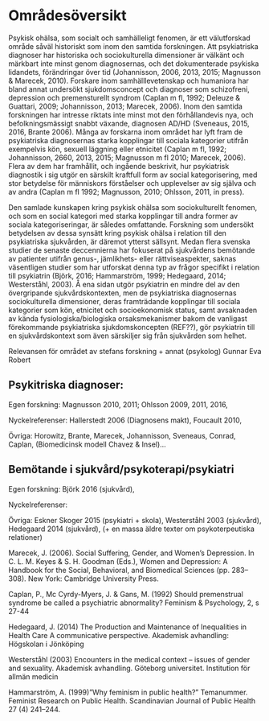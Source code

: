 # Områdesöversikt 

Psykisk ohälsa, som socialt och samhälleligt fenomen, är ett välutforskad område såväl historiskt som inom den samtida forskningen. Att psykiatriska diagnoser har historiska och sociokulturella dimensioner är välkänt och märkbart inte minst genom diagnosernas, och det dokumenterade psykiska lidandets, förändringar över tid (Johannisson, 2006, 2013, 2015; Magnusson & Marecek, 2010). Forskare inom samhälllevetenskap och humaniora har bland annat undersökt sjukdomsconcept och diagnoser som schizofreni, depression och premensturellt syndrom (Caplan m fl, 1992; Deleuze & Guattari, 2009; Johannisson, 2013; Marecek, 2006). Inom den samtida forskningen har intresse riktats inte minst mot den förhållandevis nya, och befolkningsmässigt snabbt växande, diagnosen AD/HD (Sveneaus, 2015, 2016, Brante 2006). Många av forskarna inom området har lyft fram de psykiatriska diagnosernas starka kopplingar till sociala kategorier utifrån exempelvis kön, sexuell läggning eller etnicitet (Caplan m fl, 1992; Johannisson, 2660, 2013, 2015; Magnusson m fl 2010; Marecek, 2006). Flera av dem har framhållit, och ingående beskrivit, hur psykiatrisk diagnostik i sig utgör en särskilt kraftfull form av social kategorisering, med stor betydelse för människors förståelser och upplevelser av sig själva och av andra (Caplan m fl 1992; Magnusson, 2010; Ohlsson, 2011, in press). 

Den samlade kunskapen kring psykisk ohälsa som sociokulturellt fenomen, och som en social kategori med starka kopplingar till andra former av sociala kategoriseringar, är således omfattande. Forskning som undersökt betydelsen av dessa synsätt kring psykisk ohälsa i relation till den psykiatriska sjukvården, är däremot ytterst sällsynt. Medan flera svenska studier de senaste deccennierna har fokuserat på sjukvårdens bemötande av patienter utifrån genus-, jämlikhets- eller rättviseaspekter, saknas väsentligen studier som har utforskat denna typ av frågor specifikt i relation till psykiatrin (Björk, 2016; Hammarström, 1999; Hedegaard, 2014; Westerståhl, 2003). Å ena sidan utgör psykiatrin en mindre del av den övergripande sjukvårdskontexten, men de psykiatriska diagnosernas sociokulturella dimensioner, deras framträdande kopplingar till sociala kategorier som kön, etnicitet och socioekonomisk status, samt avsaknaden av kända fysiologiska/biologiska orsaksmekanismer bakom de vanligast förekommande psykiatriska sjukdomskoncepten (REF??), gör psykiatrin till en sjukvårdskontext som även särskiljer sig från sjukvården som helhet. 

Relevansen för området av stefans forskning + annat (psykolog)
Gunnar
Eva
Robert


## Psykitriska diagnoser:
Egen forskning: Magnusson 2010, 2011; Ohlsson 2009, 2011, 2016, 

Nyckelreferenser: Hallerstedt 2006 (Diagnosens makt), Foucault 2010, 

Övriga: Horowitz, Brante, Marecek, Johannisson, Sveneaus, Conrad, Caplan, (Biomedicinsk modell Chavez & Insel)...

## Bemötande i sjukvård/psykoterapi/psykiatri
Egen forskning: Björk 2016 (sjukvård), 

Nyckelreferenser: 

Övriga: Eskner Skoger 2015 (psykiatri + skola), Westerståhl 2003 (sjukvård), Hedegaard 2014 (sjukvård), (+ en massa äldre texter om psykoterpeutiska relationer) 

Marecek, J. (2006). Social Suffering, Gender, and Women’s Depression. In C. L. M. Keyes & S. H. Goodman (Eds.), Women and Depression: A Handbook for the Social, Behavioral, and Biomedical Sciences (pp. 283–308). New York: Cambridge University Press.

Caplan, P., Mc Cyrdy-Myers, J. & Gans, M. (1992) Should premenstrual syndrome be called a psychiatric abnormality? Feminism & Psychology, 2, s 27-44

Hedegaard, J. (2014) The Production and Maintenance of Inequalities in Health Care A communicative perspective. Akademisk avhandling: Högskolan i Jönköping

Westerståhl (2003) Encounters in the medical context – issues of gender and sexuality. Akademisk avhandling. Göteborg universitet. Institution för allmän medicin

Hammarström, A. (1999)”Why feminism in public health?” Temanummer. Feminist Research on Public Health. Scandinavian Journal of Public Health 27 (4) 241–244. 



